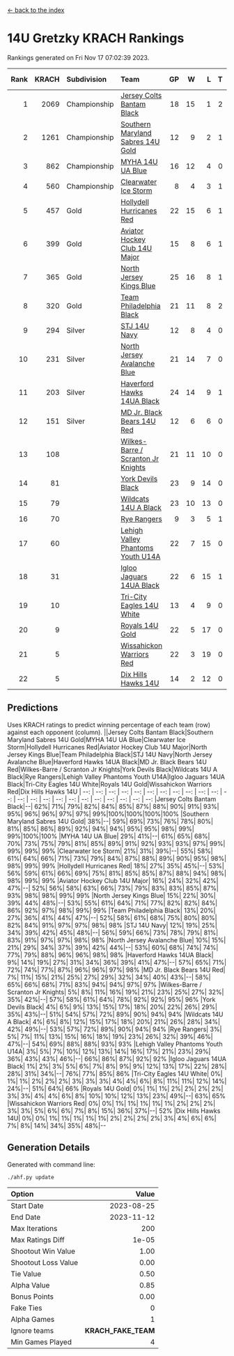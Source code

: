 [<- back to the index](readme.md)
# 14U Gretzky KRACH Rankings
Rankings generated on Fri Nov 17 07:02:39 2023.

Rank|KRACH|Subdivision|Team|GP|W|L|T|OTW|OTL|SoS|Exp Wins|Win Diff
---:|---:|:---|:---|---:|---:|---:|---:|---:|---:|---:|---:|---:
1|2069|Championship|[Jersey Colts Bantam Black](https://gamesheetstats.com/seasons/3659/teams/140580/schedule)|18|15|1|2|2|0|300|16.9|0.0
2|1261|Championship|[Southern Maryland Sabres 14U Gold](https://gamesheetstats.com/seasons/3659/teams/140588/schedule)|12|9|2|1|0|0|411|10.4|0.0
3|862|Championship|[MYHA 14U UA Blue](https://gamesheetstats.com/seasons/3659/teams/140583/schedule)|16|12|4|0|2|2|369|12.9|0.0
4|560|Championship|[Clearwater Ice Storm](https://gamesheetstats.com/seasons/3659/teams/142500/schedule)|8|4|3|1|0|0|620|5.4|0.0
5|457|Gold|[Hollydell Hurricanes Red](https://gamesheetstats.com/seasons/3659/teams/140578/schedule)|22|15|6|1|1|1|340|16.4|0.0
6|399|Gold|[Aviator Hockey Club 14U Major](https://gamesheetstats.com/seasons/3659/teams/140575/schedule)|15|8|6|1|1|1|603|9.3|-0.0
7|365|Gold|[North Jersey Kings Blue](https://gamesheetstats.com/seasons/3659/teams/140585/schedule)|25|16|8|1|3|1|362|17.4|0.0
8|320|Gold|[Team Philadelphia Black](https://gamesheetstats.com/seasons/3659/teams/140590/schedule)|21|11|8|2|2|2|514|12.9|0.0
9|294|Silver|[STJ 14U Navy](https://gamesheetstats.com/seasons/3659/teams/140589/schedule)|12|8|4|0|0|1|313|8.9|0.0
10|231|Silver|[North Jersey Avalanche Blue](https://gamesheetstats.com/seasons/3659/teams/140584/schedule)|21|14|7|0|0|1|187|14.9|0.0
11|203|Silver|[Haverford Hawks 14UA Black](https://gamesheetstats.com/seasons/3659/teams/140577/schedule)|24|14|9|1|0|2|286|15.4|0.0
12|151|Silver|[MD Jr. Black Bears 14U Red](https://gamesheetstats.com/seasons/3659/teams/140581/schedule)|12|6|6|0|0|1|202|6.9|0.0
13|108||[Wilkes-Barre / Scranton Jr Knights](https://gamesheetstats.com/seasons/3659/teams/140593/schedule)|21|11|10|0|2|0|194|11.9|0.0
14|81||[York Devils Black](https://gamesheetstats.com/seasons/3659/teams/140595/schedule)|23|9|14|0|1|0|306|9.9|0.0
15|79||[Wildcats 14U A Black](https://gamesheetstats.com/seasons/3659/teams/140592/schedule)|23|10|13|0|1|2|324|10.9|0.0
16|70||[Rye Rangers](https://gamesheetstats.com/seasons/3659/teams/140587/schedule)|9|3|5|1|1|1|271|4.4|0.0
17|60||[Lehigh Valley Phantoms Youth U14A](https://gamesheetstats.com/seasons/3659/teams/140582/schedule)|22|7|15|0|0|0|456|7.9|0.0
18|31||[Igloo Jaguars 14UA Black](https://gamesheetstats.com/seasons/3659/teams/140579/schedule)|22|6|15|1|0|0|338|7.4|0.0
19|10||[Tri-City Eagles 14U White](https://gamesheetstats.com/seasons/3659/teams/140591/schedule)|13|4|9|0|0|0|75|4.9|0.0
20|9||[Royals 14U Gold](https://gamesheetstats.com/seasons/3659/teams/140586/schedule)|22|5|17|0|0|1|114|5.9|0.0
21|5||[Wissahickon Warriors Red](https://gamesheetstats.com/seasons/3659/teams/140594/schedule)|22|3|19|0|0|0|170|3.9|0.0
22|5||[Dix Hills Hawks 14U](https://gamesheetstats.com/seasons/3659/teams/140576/schedule)|14|2|12|0|0|0|278|2.9|0.0

## Predictions
Uses KRACH ratings to predict winning percentage of each team (row) against each opponent (column).
||Jersey Colts Bantam Black|Southern Maryland Sabres 14U Gold|MYHA 14U UA Blue|Clearwater Ice Storm|Hollydell Hurricanes Red|Aviator Hockey Club 14U Major|North Jersey Kings Blue|Team Philadelphia Black|STJ 14U Navy|North Jersey Avalanche Blue|Haverford Hawks 14UA Black|MD Jr. Black Bears 14U Red|Wilkes-Barre / Scranton Jr Knights|York Devils Black|Wildcats 14U A Black|Rye Rangers|Lehigh Valley Phantoms Youth U14A|Igloo Jaguars 14UA Black|Tri-City Eagles 14U White|Royals 14U Gold|Wissahickon Warriors Red|Dix Hills Hawks 14U
| --: | --: | --: | --: | --: | --: | --: | --: | --: | --: | --: | --: | --: | --: | --: | --: | --: | --: | --: | --: | --: | --: | --: 
|Jersey Colts Bantam Black|--| 62%| 71%| 79%| 82%| 84%| 85%| 87%| 88%| 90%| 91%| 93%| 95%| 96%| 96%| 97%| 97%| 99%|100%|100%|100%|100%
|Southern Maryland Sabres 14U Gold| 38%|--| 59%| 69%| 73%| 76%| 78%| 80%| 81%| 85%| 86%| 89%| 92%| 94%| 94%| 95%| 95%| 98%| 99%| 99%|100%|100%
|MYHA 14U UA Blue| 29%| 41%|--| 61%| 65%| 68%| 70%| 73%| 75%| 79%| 81%| 85%| 89%| 91%| 92%| 93%| 93%| 97%| 99%| 99%| 99%| 99%
|Clearwater Ice Storm| 21%| 31%| 39%|--| 55%| 58%| 61%| 64%| 66%| 71%| 73%| 79%| 84%| 87%| 88%| 89%| 90%| 95%| 98%| 98%| 99%| 99%
|Hollydell Hurricanes Red| 18%| 27%| 35%| 45%|--| 53%| 56%| 59%| 61%| 66%| 69%| 75%| 81%| 85%| 85%| 87%| 88%| 94%| 98%| 98%| 99%| 99%
|Aviator Hockey Club 14U Major| 16%| 24%| 32%| 42%| 47%|--| 52%| 56%| 58%| 63%| 66%| 73%| 79%| 83%| 83%| 85%| 87%| 93%| 98%| 98%| 99%| 99%
|North Jersey Kings Blue| 15%| 22%| 30%| 39%| 44%| 48%|--| 53%| 55%| 61%| 64%| 71%| 77%| 82%| 82%| 84%| 86%| 92%| 97%| 98%| 99%| 99%
|Team Philadelphia Black| 13%| 20%| 27%| 36%| 41%| 44%| 47%|--| 52%| 58%| 61%| 68%| 75%| 80%| 80%| 82%| 84%| 91%| 97%| 97%| 98%| 98%
|STJ 14U Navy| 12%| 19%| 25%| 34%| 39%| 42%| 45%| 48%|--| 56%| 59%| 66%| 73%| 78%| 79%| 81%| 83%| 91%| 97%| 97%| 98%| 98%
|North Jersey Avalanche Blue| 10%| 15%| 21%| 29%| 34%| 37%| 39%| 42%| 44%|--| 53%| 60%| 68%| 74%| 74%| 77%| 79%| 88%| 96%| 96%| 98%| 98%
|Haverford Hawks 14UA Black|  9%| 14%| 19%| 27%| 31%| 34%| 36%| 39%| 41%| 47%|--| 57%| 65%| 71%| 72%| 74%| 77%| 87%| 96%| 96%| 97%| 98%
|MD Jr. Black Bears 14U Red|  7%| 11%| 15%| 21%| 25%| 27%| 29%| 32%| 34%| 40%| 43%|--| 58%| 65%| 66%| 68%| 71%| 83%| 94%| 94%| 97%| 97%
|Wilkes-Barre / Scranton Jr Knights|  5%|  8%| 11%| 16%| 19%| 21%| 23%| 25%| 27%| 32%| 35%| 42%|--| 57%| 58%| 61%| 64%| 78%| 92%| 92%| 95%| 96%
|York Devils Black|  4%|  6%|  9%| 13%| 15%| 17%| 18%| 20%| 22%| 26%| 29%| 35%| 43%|--| 51%| 54%| 57%| 72%| 89%| 90%| 94%| 94%
|Wildcats 14U A Black|  4%|  6%|  8%| 12%| 15%| 17%| 18%| 20%| 21%| 26%| 28%| 34%| 42%| 49%|--| 53%| 57%| 72%| 89%| 90%| 94%| 94%
|Rye Rangers|  3%|  5%|  7%| 11%| 13%| 15%| 16%| 18%| 19%| 23%| 26%| 32%| 39%| 46%| 47%|--| 54%| 69%| 88%| 88%| 93%| 93%
|Lehigh Valley Phantoms Youth U14A|  3%|  5%|  7%| 10%| 12%| 13%| 14%| 16%| 17%| 21%| 23%| 29%| 36%| 43%| 43%| 46%|--| 66%| 86%| 87%| 92%| 92%
|Igloo Jaguars 14UA Black|  1%|  2%|  3%|  5%|  6%|  7%|  8%|  9%|  9%| 12%| 13%| 17%| 22%| 28%| 28%| 31%| 34%|--| 76%| 77%| 85%| 86%
|Tri-City Eagles 14U White|  0%|  1%|  1%|  2%|  2%|  2%|  3%|  3%|  3%|  4%|  4%|  6%|  8%| 11%| 11%| 12%| 14%| 24%|--| 51%| 64%| 66%
|Royals 14U Gold|  0%|  1%|  1%|  2%|  2%|  2%|  2%|  3%|  3%|  4%|  4%|  6%|  8%| 10%| 10%| 12%| 13%| 23%| 49%|--| 63%| 65%
|Wissahickon Warriors Red|  0%|  0%|  1%|  1%|  1%|  1%|  1%|  2%|  2%|  2%|  3%|  3%|  5%|  6%|  6%|  7%|  8%| 15%| 36%| 37%|--| 52%
|Dix Hills Hawks 14U|  0%|  0%|  1%|  1%|  1%|  1%|  1%|  2%|  2%|  2%|  2%|  3%|  4%|  6%|  6%|  7%|  8%| 14%| 34%| 35%| 48%|--

## Generation Details

Generated with command line:
```
./ahf.py update
```

| Option | Value |
| :----- | ----: |
| Start Date | 2023-08-25 |
| End Date | 2023-11-12 |
| Max Iterations | 200 |
| Max Ratings Diff | 1e-05 |
| Shootout Win Value | 1.00 |
| Shootout Loss Value | 0.00 |
| Tie Value | 0.50 |
| Alpha Value | 0.85 |
| Bonus Points | 0.00 |
| Fake Ties | 0 |
| Alpha Games | 1 |
| Ignore teams | __KRACH_FAKE_TEAM__ |
| Min Games Played | 4 |

